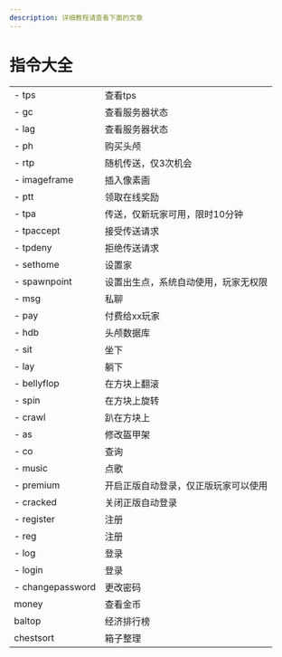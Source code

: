```yaml
---
description: 详细教程请查看下面的文章
---
```


# 指令大全

|                  |                    |
| ---------------- | ------------------ |
| - tps            | 查看tps              |
| - gc             | 查看服务器状态            |
| - lag            | 查看服务器状态            |
| - ph             | 购买头颅               |
| - rtp            | 随机传送，仅3次机会         |
| - imageframe     | 插入像素画              |
| - ptt            | 领取在线奖励             |
| - tpa            | 传送，仅新玩家可用，限时10分钟   |
| - tpaccept       | 接受传送请求             |
| - tpdeny         | 拒绝传送请求             |
| - sethome        | 设置家                |
| - spawnpoint     | 设置出生点，系统自动使用，玩家无权限 |
| - msg            | 私聊                 |
| - pay            | 付费给xx玩家            |
| - hdb            | 头颅数据库              |
| - sit            | 坐下                 |
| - lay            | 躺下                 |
| - bellyflop      | 在方块上翻滚             |
| - spin           | 在方块上旋转             |
| - crawl          | 趴在方块上              |
| - as             | 修改盔甲架              |
| - co             | 查询                 |
| - music          | 点歌                 |
| - premium        | 开启正版自动登录，仅正版玩家可以使用 |
| - cracked        | 关闭正版自动登录           |
| - register       | 注册                 |
| - reg            | 注册                 |
| - log            | 登录                 |
| - login          | 登录                 |
| - changepassword | 更改密码               |
| money            | 查看金币               |
| baltop           | 经济排行榜              |
| chestsort        | 箱子整理               |
